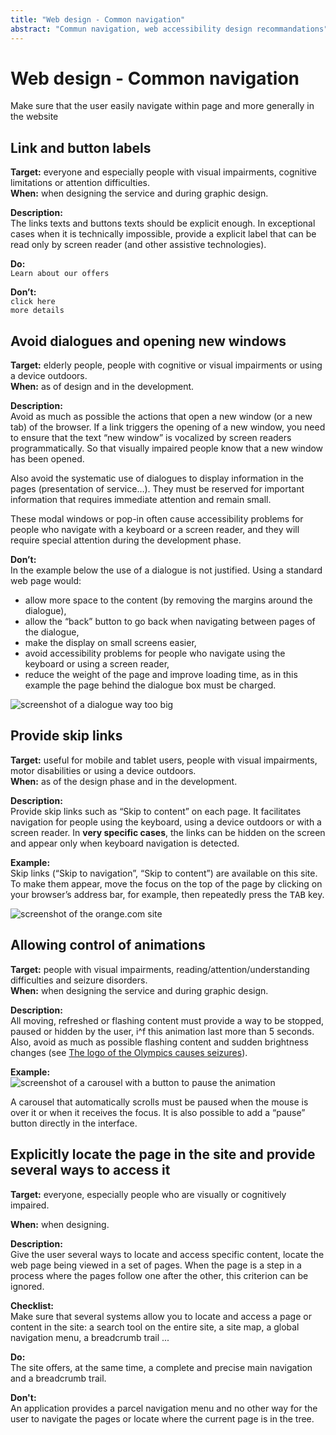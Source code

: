 ```yaml
---
title: "Web design - Common navigation"
abstract: "Commun navigation, web accessibility design recommandations"
---
```


# Web design - Common navigation

<p class="lead">Make sure that the user easily navigate within page and more generally in the website</p>




## Link and button labels

**Target:** everyone and especially people with visual impairments, cognitive limitations or attention difficulties.  
**When:** when designing the service and during graphic design.

**Description:**  
The links texts and buttons texts should be explicit enough.
In exceptional cases when it is technically impossible, provide a explicit label that can be read only by screen reader (and other assistive technologies).

**Do:**  
`Learn about our offers`
 
**Don’t:**  
`click here`  
`more details`




## Avoid dialogues and opening new windows

**Target:** elderly people, people with cognitive or visual impairments or using a device outdoors.  
**When:** as of design and in the development.

**Description:**  
Avoid as much as possible the actions that open a new window (or a new tab) of the browser. If a link triggers the opening of a new window, you need to ensure that the text “new window” is vocalized by screen readers programmatically. So that visually impaired people know that a new window has been opened.

Also avoid the systematic use of dialogues to display information in the pages (presentation of service…).
They must be reserved for important information that requires immediate attention and remain small.

 These modal windows or pop-in often cause accessibility problems for people who navigate with a keyboard or a screen reader, and they will require special attention during the development phase.

**Don’t:**  
In the example below the use of a dialogue is not justified. Using a standard web page would:
- allow more space to the content (by removing the margins around the dialogue),
- allow the “back” button to go back when navigating between pages of the dialogue,
- make the display on small screens easier,
- avoid accessibility problems for people who navigate using the keyboard or using a screen reader,
- reduce the weight of the page and improve loading time, as in this example the page behind the dialogue box must be charged.  

![screenshot of a dialogue way too big](../../images/dialog.png)



## Provide skip links

**Target:** useful for mobile and tablet users, people with visual impairments, motor disabilities or using a device outdoors.  
**When:** as of the design phase and in the development.

**Description:**  
Provide skip links such as “Skip to content” on each page. It facilitates navigation for people using the keyboard, using a device outdoors or with a screen reader. In **very specific cases**, the links can be hidden on the screen and appear only when keyboard navigation is detected.

**Example:**  
Skip links (“Skip to navigation”, “Skip to content”) are available on this site.
To make them appear, move the focus on the top of the page by clicking on your browser’s address bar, for example, then repeatedly press the <kbd>TAB</kbd> key.

![screenshot of the orange.com site](../../images/skiplink.png)




## Allowing control of animations

**Target:** people with visual impairments, reading/attention/understanding difficulties and seizure disorders.  
**When:** when designing the service and during graphic design.

**Description:**  
All moving, refreshed or flashing content must provide a way to be stopped, paused or hidden by the user, i^f this animation last more than 5 seconds.
Also, avoid as much as possible flashing content and sudden brightness changes (see [The logo of the Olympics causes seizures](http://news.bbc.co.uk/2/hi/uk_news/england/london/6724245.stm)).

**Example:**  
![screenshot of a carousel with a button to pause the animation](../../images/carrousel.png)  

A carousel that automatically scrolls must be paused when the mouse is over it or when it receives the focus.
It is also possible to add a “pause” button directly in the interface.




## Explicitly locate the page in the site and provide several ways to access it  

**Target:** everyone, especially people who are visually or cognitively impaired.

**When:** when designing.

**Description:**  
Give the user several ways to locate and access specific content, locate the web page being viewed in a set of pages. When the page is a step in a process where the pages follow one after the other, this criterion can be ignored.

**Checklist:**  
Make sure that several systems allow you to locate and access a page or content in the site: a search tool on the entire site, a site map, a global navigation menu, a breadcrumb trail ...

**Do:**  
The site offers, at the same time, a complete and precise main navigation and a breadcrumb trail.

**Don't:**  
An application provides a parcel navigation menu and no other way for the user to navigate the pages or locate where the current page is in the tree.
